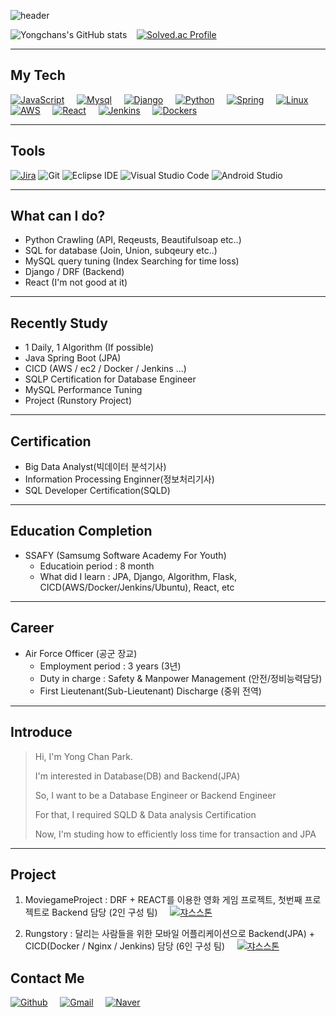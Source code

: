![header](https://capsule-render.vercel.app/api?type=Waving&color=auto&height=300&section=header&text=Welcome%20ParkYongChan's%20Portfolio%20&fontSize=40)


![Yongchans's GitHub stats](https://github-readme-stats.vercel.app/api?username=Diligent0924&show_icons=true&theme=radical)&nbsp; &nbsp;
[![Solved.ac Profile](http://mazassumnida.wtf/api/generate_badge?boj=sdc00035)](https://solved.ac/sdc00035) 

---

## My Tech
[![JavaScript](https://img.shields.io/badge/JavaScript-F7DF1E?style=for-the-badge&logo=JavaScript&logoColor=black)](https://github.com/Diligent0924)
&nbsp; &nbsp;
[![Mysql](https://img.shields.io/badge/Mysql-4479A1?style=for-the-badge&logo=Mysql&logoColor=black)](https://github.com/Diligent0924)
&nbsp; &nbsp;
[![Django](https://img.shields.io/badge/Django-092E20?style=for-the-badge&logo=Django&logoColor=white)](https://github.com/Diligent0924)
&nbsp; &nbsp;
[![Python](https://img.shields.io/badge/Python-white?style=for-the-badge&logo=Python&logoColor=blue)](https://github.com/Diligent0924)
&nbsp; &nbsp;
[![Spring](https://img.shields.io/badge/Spring-6DB33F?style=for-the-badge&logo=Spring&logoColor=white)](https://github.com/Diligent0924)
&nbsp; &nbsp;
[![Linux](https://img.shields.io/badge/linux-FCC624?style=for-the-badge&logo=linux&logoColor=black)](https://github.com/Diligent0924)
&nbsp; &nbsp;
[![AWS](https://img.shields.io/badge/aws-232F3E?style=for-the-badge&logo=aws&logoColor=white)](https://github.com/Diligent0924)
&nbsp; &nbsp;
[![React](https://img.shields.io/badge/react-61DAFB?style=for-the-badge&logo=react&logoColor=black)](https://github.com/Diligent0924)
&nbsp; &nbsp;
[![Jenkins](https://img.shields.io/badge/jenkins-FCC624?style=for-the-badge&logo=jenkins&logoColor=black)](https://github.com/Diligent0924)
&nbsp; &nbsp;
[![Dockers](https://img.shields.io/badge/Docker-blue?style=for-the-badge&logo=docker&logoColor=white)](https://github.com/Diligent0924)

---
## Tools 
[![Jira](https://img.shields.io/badge/Jira-blue?style=for-the-badge&logo=jira&logoColor=white)](https://github.com/Diligent0924)
![Git](https://img.shields.io/badge/Git-F05032.svg?&style=for-the-badge&logo=Git&logoColor=white)
![Eclipse IDE](https://img.shields.io/badge/Eclipse%20IDE-2C2255.svg?&style=for-the-badge&logo=Eclipse%20IDE&logoColor=white)
![Visual Studio Code](https://img.shields.io/badge/Visual%20Studio%20Code-007ACC.svg?&style=for-the-badge&logo=Visual%20Studio%20Code&logoColor=white)
![Android Studio](https://img.shields.io/badge/Android%20Studio-3DDC84.svg?&style=for-the-badge&logo=Android%20Studio&logoColor=white)

---
## What can I do?
- Python Crawling (API, Reqeusts, Beautifulsoap etc..)
- SQL for database (Join, Union, subqeury etc..)
- MySQL query tuning (Index Searching for time loss)
- Django / DRF (Backend)
- React (I'm not good at it)

---
## Recently Study
 - 1 Daily, 1 Algorithm (If possible)
 - Java Spring Boot (JPA)
 - CICD (AWS / ec2 / Docker / Jenkins ...)
 - SQLP Certification for Database Engineer
 - MySQL Performance Tuning
 - Project (Runstory Project)

---
## Certification
* Big Data Analyst(빅데이터 분석기사)
* Information Processing Enginner(정보처리기사)
* SQL Developer Certification(SQLD)
  
---
## Education Completion
* SSAFY (Samsumg Software Academy For Youth)
  * Educatioin period : 8 month
  * What did I learn : JPA, Django, Algorithm, Flask, CICD(AWS/Docker/Jenkins/Ubuntu), React, etc

---
## Career
* Air Force Officer (공군 장교)
  * Employment period : 3 years (3년)
  * Duty in charge : Safety & Manpower Management (안전/정비능력담당)
  * First Lieutenant(Sub-Lieutenant) Discharge (중위 전역)
---
## Introduce
> Hi, I'm Yong Chan Park.
> 
> I'm interested in Database(DB) and Backend(JPA)
> 
> So, I want to be a Database Engineer or Backend Engineer
> 
> For that, I required SQLD & Data analysis Certification
> 
> Now, I'm studing how to efficiently loss time for transaction and JPA
 
---
## Project
1. MoviegameProject : DRF + REACT를 이용한 영화 게임 프로젝트, 첫번째 프로젝트로 Backend 담당 (2인 구성 팀)
&nbsp; &nbsp;
[![쟈스스톤](https://img.shields.io/badge/More-red?style=flat-square)](https://github.com/Diligent0924/Moviegameproject)

2. Rungstory : 달리는 사람들을 위한 모바일 어플리케이션으로 Backend(JPA) + CICD(Docker / Nginx / Jenkins) 담당 (6인 구성 팀)
&nbsp; &nbsp;
[![쟈스스톤](https://img.shields.io/badge/More-red?style=flat-square)](https://github.com/Diligent0924/Runstory)

## Contact Me
[![Github](https://img.shields.io/badge/KakaoTalk-FFCD00?style=for-the-badge&logo=KakaoTalk&logoColor=white)](https://github.com/Diligent0924)
&nbsp; &nbsp;
[![Gmail](https://img.shields.io/badge/Gmail-EA4335?style=for-the-badge&logo=Gmail&logoColor=white)](https://github.com/Diligent0924)
&nbsp; &nbsp;
[![Naver](https://img.shields.io/badge/Naver-03C75A?style=for-the-badge&logo=Naver&logoColor=white)](https://github.com/Diligent0924t)
